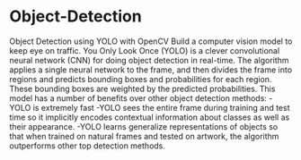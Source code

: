 # Object-Detection
Object Detection using YOLO with OpenCV   Build a computer vision model to keep eye on traffic.    You Only Look Once (YOLO) is a clever convolutional neural network (CNN) for doing object detection in real-time. The algorithm applies a single neural network to the frame, and then divides the frame into regions and predicts bounding boxes and probabilities for each region. These bounding boxes are weighted by the predicted probabilities.    This model has a number of benefits over other object detection methods:    -YOLO is extremely fast  -YOLO sees the entire frame during training and test time so it implicitly encodes contextual information about classes as well as their appearance.  -YOLO learns generalize representations of objects so that when trained on natural frames and tested on artwork, the algorithm outperforms other top detection methods.
